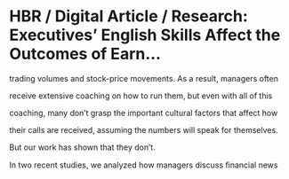# HBR / Digital Article / Research: Executives’ English Skills Affect the Outcomes of Earn…

trading volumes and stock-price movements. As a result, managers often

receive extensive coaching on how to run them, but even with all of this

coaching, many don’t grasp the important cultural factors that affect how

their calls are received, assuming the numbers will speak for themselves.

But our work has shown that they don’t.

In two recent studies, we analyzed how managers discuss ﬁnancial news